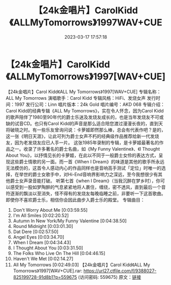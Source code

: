 ﻿---
title: 【24k金唱片】CarolKidd《ALLMyTomorrows》1997WAV+CUE
date: 2023-03-17 17:57:18
categories: WAV车载音乐、镜像
tags: 华语中文
---
# 【24k金唱片】CarolKidd《ALLMyTomorrows》1997[WAV+CUE]

【24k金唱片】Carol Kidd《ALL My
Tomorrows》1997[WAV+CUE]
专辑名称：ALL My Tomorrows
演唱歌手：Carol Kidd
专辑风格：HiFi、发烧女声
发行时间：1997
发行公司：Linn
唱片版本：24k Gold
唱片编号：AKD 068
专辑介绍：
Carol Kidd的经典专辑《ALL My Tomorrows》，实在令人怀念，因为Carol
Kidd的歌声陪伴了1980至90年代的爵士乐迷及发烧友成长的，也是当年发烧友不可或缺的试音CD。也只有Carol
Kidd的声音是那么适合陪您渡过漫漫长夜的，直到天将破晓之时。有一些乐友曾询问说：卡萝姬即然那么棒，总会有代表作吧？是的，这一张《明日天涯》，让此可列为爵士女声不朽的经典级作品推荐给新一代发烧友，因为老发烧友应已人手一片。
这张1985年录制的专辑，是卡萝姬最著名的作品之一。收录了许多著名的爵士名曲，如《My Funny Valentine》、《I
Thought About
You》，以抒情见长的卡萝姬，在此以不同于一般爵士女伶的表达方式，呈现这些爵士情歌的另一面。而一首《When I
Dream》的味道是其他的歌手所永远无法模仿的，这首令人感动内心的作品同样也是音响高手测试「定位」时唯一的选择，在举世的爵士女歌手中，对Hi-End音响界影响力之深远，至今我想很少有其他爵士女声录音能打破。
听第七首《when I
Dream》（当我沉醉在梦乡时），你可以感受到一股如梦陶醉的气息紧紧地将人裹住，缠绕，密不透风，直到最后一个音符逐渐的飘淡以至消失，怪不得有的发烧友每晚临睡之前，非要听一下这首歌曲。即使你不喜欢爵士乐，相信你会因此曲步入爵士乐的殿堂。
专辑曲目：
01. Don't Worry About Me [0:03:59.55]
02. I'm All Smiles [0:02:20.52]
03. Autumn In New York/My Funny Valentine [0:04:38.50]
04. Round Midnight [0:03:01.30]
05. Dat Dere [0:02:57.50]
06. Angel Eyes [0:03:34.70]
07. When I Dream [0:04:34.43]
08. I Thought About You [0:03:31.50]
09. The Folks Who Live On The Hill [0:04:46.15]
10. Haven't We Met [0:02:14.27]
11. All My Tomorrows [0:02:49.03]
【24k金唱片】Carol Kidd《ALL My Tomorrows》1997[WAV+CUE].rar: https://url27.ctfile.com/f/9388027-825199728-91d8b1?p=559675
(访问密码: 559675)
原文：[链接](https://blog.sina.com.cn/s/blog_1647c7e760103110k.html)
